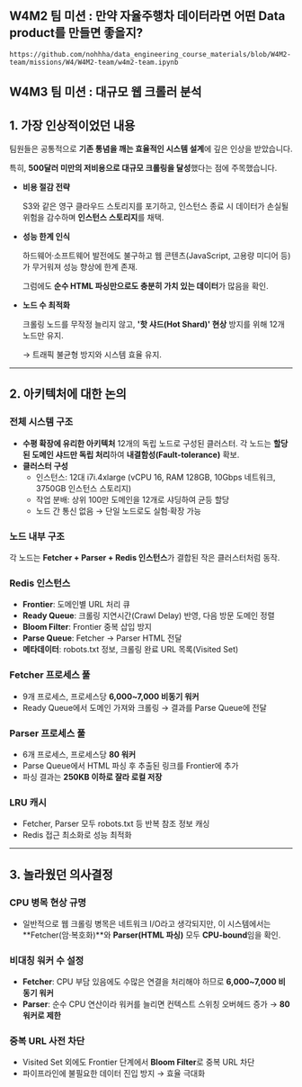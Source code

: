 ## W4M2 팀 미션 : 만약 자율주행차 데이터라면 어떤 Data product를 만들면 좋을지?
    https://github.com/nohhha/data_engineering_course_materials/blob/W4M2-team/missions/W4/W4M2-team/w4m2-team.ipynb

## W4M3 팀 미션 : 대규모 웹 크롤러 분석

## 1. 가장 인상적이었던 내용

팀원들은 공통적으로 **기존 통념을 깨는 효율적인 시스템 설계**에 깊은 인상을 받았습니다.

특히, **500달러 미만의 저비용으로 대규모 크롤링을 달성**했다는 점에 주목했습니다.

- **비용 절감 전략**
    
    S3와 같은 영구 클라우드 스토리지를 포기하고, 인스턴스 종료 시 데이터가 손실될 위험을 감수하며 **인스턴스 스토리지**를 채택.
    
- **성능 한계 인식**
    
    하드웨어·소프트웨어 발전에도 불구하고 웹 콘텐츠(JavaScript, 고용량 미디어 등)가 무거워져 성능 향상에 한계 존재.
    
    그럼에도 **순수 HTML 파싱만으로도 충분히 가치 있는 데이터**가 많음을 확인.
    
- **노드 수 최적화**
    
    크롤링 노드를 무작정 늘리지 않고, **'핫 샤드(Hot Shard)' 현상** 방지를 위해 12개 노드만 유지.
    
    → 트래픽 불균형 방지와 시스템 효율 유지.
    

---

## 2. 아키텍처에 대한 논의

### 전체 시스템 구조

- **수평 확장에 유리한 아키텍처**
12개의 독립 노드로 구성된 클러스터.
각 노드는 **할당된 도메인 샤드만 독립 처리**하여 **내결함성(Fault-tolerance)** 확보.
- **클러스터 구성**
    - 인스턴스: 12대 i7i.4xlarge (vCPU 16, RAM 128GB, 10Gbps 네트워크, 3750GB 인스턴스 스토리지)
    - 작업 분배: 상위 100만 도메인을 12개로 샤딩하여 균등 할당
    - 노드 간 통신 없음 → 단일 노드로도 실험·확장 가능

### 노드 내부 구조

각 노드는 **Fetcher + Parser + Redis 인스턴스**가 결합된 작은 클러스터처럼 동작.

### Redis 인스턴스

- **Frontier**: 도메인별 URL 처리 큐
- **Ready Queue**: 크롤링 지연시간(Crawl Delay) 반영, 다음 방문 도메인 정렬
- **Bloom Filter**: Frontier 중복 삽입 방지
- **Parse Queue**: Fetcher → Parser HTML 전달
- **메타데이터**: robots.txt 정보, 크롤링 완료 URL 목록(Visited Set)

### Fetcher 프로세스 풀

- 9개 프로세스, 프로세스당 **6,000~7,000 비동기 워커**
- Ready Queue에서 도메인 가져와 크롤링 → 결과를 Parse Queue에 전달

### Parser 프로세스 풀

- 6개 프로세스, 프로세스당 **80 워커**
- Parse Queue에서 HTML 파싱 후 추출된 링크를 Frontier에 추가
- 파싱 결과는 **250KB 이하로 잘라 로컬 저장**

### LRU 캐시

- Fetcher, Parser 모두 robots.txt 등 반복 참조 정보 캐싱
- Redis 접근 최소화로 성능 최적화

---

## 3. 놀라웠던 의사결정

### CPU 병목 현상 규명

- 일반적으로 웹 크롤링 병목은 네트워크 I/O라고 생각되지만,
이 시스템에서는 **Fetcher(암·복호화)**와 **Parser(HTML 파싱)** 모두 **CPU-bound**임을 확인.

### 비대칭 워커 수 설정

- **Fetcher**: CPU 부담 있음에도 수많은 연결을 처리해야 하므로 **6,000~7,000 비동기 워커**
- **Parser**: 순수 CPU 연산이라 워커를 늘리면 컨텍스트 스위칭 오버헤드 증가 → **80 워커로 제한**

### 중복 URL 사전 차단

- Visited Set 외에도 Frontier 단계에서 **Bloom Filter**로 중복 URL 차단
- 파이프라인에 불필요한 데이터 진입 방지 → 효율 극대화
